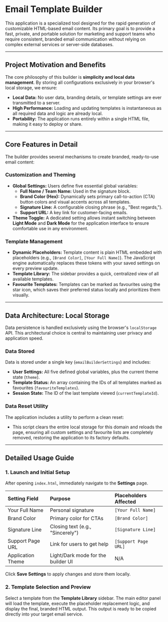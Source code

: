 # Email Template Builder

This application is a specialized tool designed for the rapid generation of customizable HTML-based email content. Its primary goal is to provide a fast, private, and portable solution for marketing and support teams who require consistent, branded email communication without relying on complex external services or server-side databases.

---

## Project Motivation and Benefits

The core philosophy of this builder is **simplicity and local data management**. By storing all configurations exclusively in your browser's local storage, we ensure:

* **Local Data:** No user data, branding details, or template settings are ever transmitted to a server.
* **High Performance:** Loading and updating templates is instantaneous as all required data and logic are already local.
* **Portability:** The application runs entirely within a single HTML file, making it easy to deploy or share.

---

## Core Features in Detail

The builder provides several mechanisms to create branded, ready-to-use email content:

### Customization and Theming

* **Global Settings:** Users define five essential global variables:
    * **Full Name / Team Name:** Used in the signature block.
    * **Brand Color (Hex):** Dynamically sets primary call-to-action (CTA) button colors and visual accents across all templates.
    * **Signature Line:** A configurable closing phrase (e.g., "Best regards,").
    * **Support URL:** A key link for customer-facing emails.
* **Theme Toggle:** A dedicated setting allows instant switching between **Light Mode** and **Dark Mode** for the application interface to ensure comfortable use in any environment.

### Template Management

* **Dynamic Placeholders:** Template content is plain HTML embedded with placeholders (e.g., `[Brand Color]`, `[Your Full Name]`). The JavaScript engine automatically replaces these tokens with your saved settings on every preview update.
* **Template Library:** The sidebar provides a quick, centralized view of all available templates.
* **Favourite Templates:** Templates can be marked as favourites using the star icon, which saves their preferred status locally and prioritizes them visually.

---

## Data Architecture: Local Storage

Data persistence is handled exclusively using the browser's `localStorage` API. This architectural choice is central to maintaining user privacy and application speed.

### Data Stored

Data is stored under a single key (`emailBuilderSettings`) and includes:

* **User Settings:** All five defined global variables, plus the current theme state (`theme`).
* **Template Status:** An array containing the IDs of all templates marked as favourites (`favouriteTemplates`).
* **Session State:** The ID of the last template viewed (`currentTemplateId`).

### Data Reset Utility

The application includes a utility to perform a clean reset:

* This script clears the entire local storage for this domain and reloads the page, ensuring all custom settings and favourite lists are completely removed, restoring the application to its factory defaults.

---

## Detailed Usage Guide

### 1. Launch and Initial Setup

After opening `index.html`, immediately navigate to the **Settings** page.

| Setting Field | Purpose | Placeholders Affected |
| :--- | :--- | :--- |
| Your Full Name | Personal signature | `[Your Full Name]` |
| Brand Color | Primary color for CTAs | `[Brand Color]` |
| Signature Line | Closing text (e.g., "Sincerely") | `[Signature Line]` |
| Support Page URL | Link for users to get help | `[Support Page URL]` |
| Application Theme | Light/Dark mode for the builder UI | N/A |

Click **Save Settings** to apply changes and store them locally.

### 2. Template Selection and Preview

Select a template from the **Template Library** sidebar. The main editor panel will load the template, execute the placeholder replacement logic, and display the final, branded HTML output. This output is ready to be copied directly into your target email service.